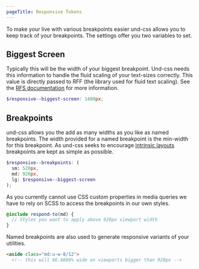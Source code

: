 ```yaml
---
pageTitle: Responsive Tokens
---
```


To make your live with various breakpoints easier und-css allows you to keep
track of your breakpoints. The settings offer you two variables to set.

## Biggest Screen
Typically this will be the width of your biggest breakpoint. Und-css needs this
information to handle the fluid scaling of your text-sizes correctly. This value
is directly passed to RFF (the library used for fluid text scaling). See the
[RFS documentation](https://github.com/twbs/rfs) for more information.

```scss
$responsive--biggest-screen: 1400px;
```

## Breakpoints
und-css allows you the add as many widths as you like as named breakpoints. The
width provided for a named breakpoint is the min-width for this breakpoint. As
und-css seeks to encourage [intrinsic
layouts](https://www.youtube.com/watch?v=AMPKmh98XLY) breakpoints are kept as
simple as possible.

```scss
$responsive--breakpoints: (
  sm: 520px,
  md: 920px,
  lg: $responsive--biggest-screen
);
```

As you currently cannot use CSS custom properties in media queries we have to
rely on SCSS to access the breakpoints in our own styles.

```scss
@include respond-to(md) {
  // Styles you want to apply above 920px viewport width
}
```

Named breakpoints are also used to generate responsive variants of your
utilities.

```html
<aside class="md:u-w-8/12">
  <!-- this will 66.6666% wide on viewports bigger than 920px -->
```

